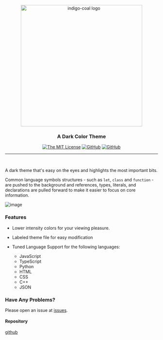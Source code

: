 

<div align=center><img src="https://raw.githubusercontent.com/acweathersby/indigo-coal/master/media/indigo-coal.logo_w_text.png" alt="indigo-coal logo" width=400 align=center/></div>
<h3 align=center>A Dark Color Theme</h3>

<div align=center>

[![The MIT License](https://img.shields.io/badge/license-MIT-orange.svg?style=for-the-badge)](http://opensource.org/licenses/MIT)
[![GitHub](https://img.shields.io/github/v/release/acweathersby/indigo-coal.svg?style=for-the-badge)](https://github.com/acweathersby/indigo-coal/releases)
[![GitHub](https://img.shields.io/github/issues/acweathersby/indigo-coal.svg?style=for-the-badge)](https://github.com/acweathersby/indigo-coal/issues)

</div>

----

<br/>

A dark theme that's easy on the eyes and highlights the most important bits. 

Common language symbols structures - such as `let`, `class` and `function` - are pushed to the background and references, types, literals, and declarations are 
pulled forward to make it easier to focus on core information. 

![image](https://raw.githubusercontent.com/acweathersby/indigo-coal/master/media/preview.png)

### Features

- Lower intensity colors for your viewing pleasure.

- Labeled theme file for easy modification

- Tuned Language Support for the following languages:
    - JavaScript
    - TypeScript
    - Python
    - HTML
    - CSS
    - C++
    - JSON
    
### Have Any Problems?

Please open an issue at [issues](https://github.com/acweathersby/indigo-coal/issues).

#### Repository

[github](https://github.com/acweathersby/indigo-coal) 

